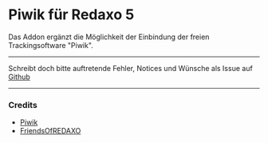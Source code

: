 # Piwik für Redaxo 5

Das Addon ergänzt die Möglichkeit der Einbindung der freien Trackingsoftware "Piwik".

___

Schreibt doch bitte auftretende Fehler, Notices und Wünsche als Issue auf [Github](https://github.com/FriendsOfREDAXO/piwik/issues)

___

### Credits

- [Piwik](https://github.com/piwik/piwik)
- [FriendsOfREDAXO](https://github.com/FriendsOfREDAXO)
